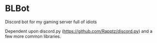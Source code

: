 # BLBot
Discord bot for my gaming server full of idiots

Dependent upon discord.py (https://github.com/Rapptz/discord.py) and a few more common libraries.
